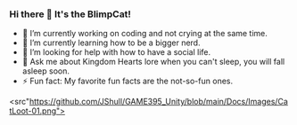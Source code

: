 ### Hi there 👋 It's the BlimpCat!


- 🔭 I’m currently working on coding and not crying at the same time.
- 🌱 I’m currently learning how to be a bigger nerd.
- 🤔 I’m looking for help with how to have a social life.
- 💬 Ask me about Kingdom Hearts lore when you can't sleep, you will fall asleep soon.
- ⚡ Fun fact: My favorite fun facts are the not-so-fun ones.


<src"https://github.com/JShull/GAME395_Unity/blob/main/Docs/Images/CatLoot-01.png">
